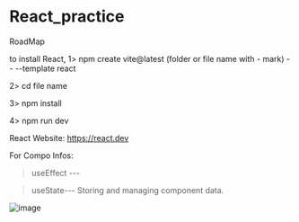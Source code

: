 # React_practice
RoadMap 

to install React,
1> npm create vite@latest (folder or file name with - mark) -- --template react

2> cd file name

3> npm install

4> npm run dev

React Website: https://react.dev

For Compo Infos:
> useEffect ---

> useState--- Storing and managing component data.


![image](https://github.com/user-attachments/assets/224202a4-4391-4483-b17e-983d707bc749)

